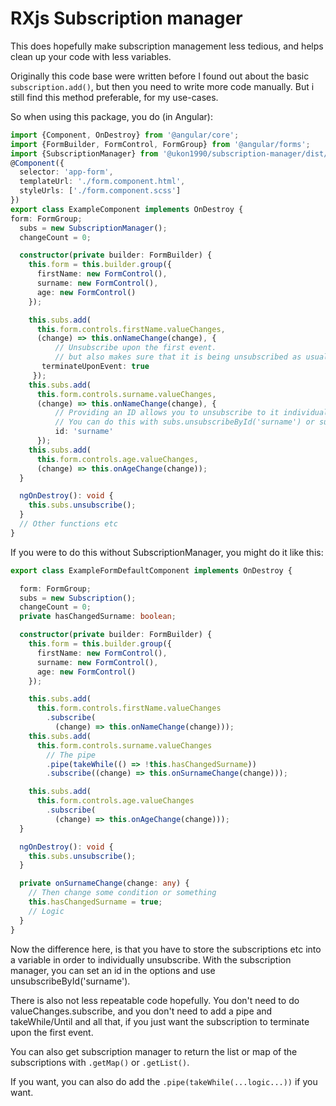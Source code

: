 # RXjs Subscription manager
This does hopefully make subscription management less tedious, and helps clean up your code with less variables.

Originally this code base were written before I found out about the 
basic ``subscription.add()``, but then you need to write more code manually. But i still find this method preferable, 
for my use-cases.

So when using this package, you do (in Angular):
```typescript
import {Component, OnDestroy} from '@angular/core';
import {FormBuilder, FormControl, FormGroup} from '@angular/forms';
import {SubscriptionManager} from '@ukon1990/subscription-manager/dist/subscription-manager';
@Component({
  selector: 'app-form',
  templateUrl: './form.component.html',
  styleUrls: ['./form.component.scss']
})
export class ExampleComponent implements OnDestroy {
form: FormGroup;
  subs = new SubscriptionManager();
  changeCount = 0;

  constructor(private builder: FormBuilder) {
    this.form = this.builder.group({
      firstName: new FormControl(),
      surname: new FormControl(),
      age: new FormControl()
    });

    this.subs.add(
      this.form.controls.firstName.valueChanges,
      (change) => this.onNameChange(change), {
          // Unsubscribe upon the first event. 
          // but also makes sure that it is being unsubscribed as usual if no event is triggered
       terminateUponEvent: true
     });
    this.subs.add(
      this.form.controls.surname.valueChanges,
      (change) => this.onNameChange(change), {
          // Providing an ID allows you to unsubscribe to it individually later. Or grab it's subscription.
          // You can do this with subs.unsubscribeById('surname') or subs.get
          id: 'surname'
      });
    this.subs.add(
      this.form.controls.age.valueChanges,
      (change) => this.onAgeChange(change));
  }

  ngOnDestroy(): void {
    this.subs.unsubscribe();
  }
  // Other functions etc
}
```

If you were to do this without SubscriptionManager,  you might do it like this:
```typescript
export class ExampleFormDefaultComponent implements OnDestroy {

  form: FormGroup;
  subs = new Subscription();
  changeCount = 0;
  private hasChangedSurname: boolean;

  constructor(private builder: FormBuilder) {
    this.form = this.builder.group({
      firstName: new FormControl(),
      surname: new FormControl(),
      age: new FormControl()
    });

    this.subs.add(
      this.form.controls.firstName.valueChanges
        .subscribe(
          (change) => this.onNameChange(change)));
    this.subs.add(
      this.form.controls.surname.valueChanges
        // The pipe
        .pipe(takeWhile(() => !this.hasChangedSurname))
        .subscribe((change) => this.onSurnameChange(change)));

    this.subs.add(
      this.form.controls.age.valueChanges
        .subscribe(
          (change) => this.onAgeChange(change)));
  }

  ngOnDestroy(): void {
    this.subs.unsubscribe();
  }

  private onSurnameChange(change: any) {
    // Then change some condition or something
    this.hasChangedSurname = true;
    // Logic
  }
}
```

Now the difference here, is that you have to store the subscriptions etc into a variable in order to individually unsubscribe.
With the subscription manager, you can set an id in the options and use unsubscribeById('surname').

There is also not less repeatable code hopefully.
You don't need to do valueChanges.subscribe, and you don't need to add a pipe and takeWhile/Until and all that, if you
 just want the subscription to terminate upon the first event.


You can also get subscription manager to return the list or map of the subscriptions with ``.getMap()`` or ``.getList()``.

If you want, you can also do add the ``.pipe(takeWhile(...logic...))`` if you want.

